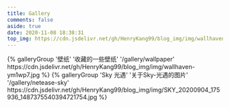 ```yaml
---
title: Gallery
comments: false
aside: true
date: 2020-11-08 18:38:31
top_img: https://cdn.jsdelivr.net/gh/HenryKang99/blog_img/img/wallhaven-vg7lv3.jpg
---
```


<div class="gallery-group-main">
{% galleryGroup '壁纸' '收藏的一些壁纸' '/gallery/wallpaper' https://cdn.jsdelivr.net/gh/HenryKang99/blog_img/img/wallhaven-ym1wp7.jpg %}
{% galleryGroup 'Sky 光遇' '关于Sky-光遇的图片' '/gallery/netease-sky' https://cdn.jsdelivr.net/gh/HenryKang99/blog_img/img/SKY_20200904_175936_1487375540394721754.jpg %}
</div>

